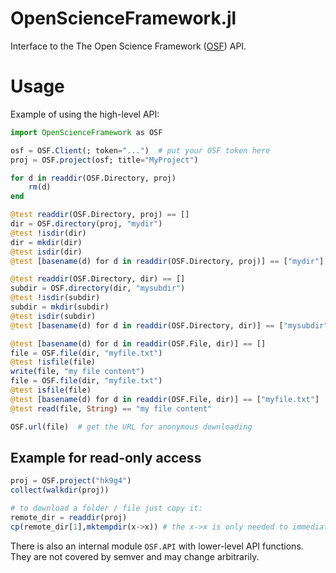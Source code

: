 # OpenScienceFramework.jl

Interface to the The Open Science Framework ([OSF](https://osf.io/)) API.

# Usage

Example of using the high-level API:

```julia
import OpenScienceFramework as OSF

osf = OSF.Client(; token="...")  # put your OSF token here
proj = OSF.project(osf; title="MyProject")

for d in readdir(OSF.Directory, proj)
    rm(d)
end

@test readdir(OSF.Directory, proj) == []
dir = OSF.directory(proj, "mydir")
@test !isdir(dir)
dir = mkdir(dir)
@test isdir(dir)
@test [basename(d) for d in readdir(OSF.Directory, proj)] == ["mydir"]

@test readdir(OSF.Directory, dir) == []
subdir = OSF.directory(dir, "mysubdir")
@test !isdir(subdir)
subdir = mkdir(subdir)
@test isdir(subdir)
@test [basename(d) for d in readdir(OSF.Directory, dir)] == ["mysubdir"]

@test [basename(d) for d in readdir(OSF.File, dir)] == []
file = OSF.file(dir, "myfile.txt")
@test !isfile(file)
write(file, "my file content")
file = OSF.file(dir, "myfile.txt")
@test isfile(file)
@test [basename(d) for d in readdir(OSF.File, dir)] == ["myfile.txt"]
@test read(file, String) == "my file content"

OSF.url(file)  # get the URL for anonymous downloading
```

## Example for read-only access

```julia
proj = OSF.project("hk9g4")
collect(walkdir(proj))

# to download a folder / file just copy it:
remote_dir = readdir(proj)
cp(remote_dir[1],mktempdir(x->x)) # the x->x is only needed to immediately delete the folder again, else we would need (cp(...;force=true)) to overwrite the already existing folder.
```



There is also an internal module `OSF.API` with lower-level API functions. They are not covered by semver and may change arbitrarily.
